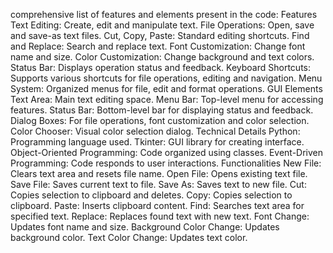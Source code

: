 comprehensive list of features and elements present in the code:
Features
Text Editing: Create, edit and manipulate text.
File Operations: Open, save and save-as text files.
Cut, Copy, Paste: Standard editing shortcuts.
Find and Replace: Search and replace text.
Font Customization: Change font name and size.
Color Customization: Change background and text colors.
Status Bar: Displays operation status and feedback.
Keyboard Shortcuts: Supports various shortcuts for file operations, editing and navigation.
Menu System: Organized menus for file, edit and format operations.
GUI Elements
Text Area: Main text editing space.
Menu Bar: Top-level menu for accessing features.
Status Bar: Bottom-level bar for displaying status and feedback.
Dialog Boxes: For file operations, font customization and color selection.
Color Chooser: Visual color selection dialog.
Technical Details
Python: Programming language used.
Tkinter: GUI library for creating interface.
Object-Oriented Programming: Code organized using classes.
Event-Driven Programming: Code responds to user interactions.
Functionalities
New File: Clears text area and resets file name.
Open File: Opens existing text file.
Save File: Saves current text to file.
Save As: Saves text to new file.
Cut: Copies selection to clipboard and deletes.
Copy: Copies selection to clipboard.
Paste: Inserts clipboard content.
Find: Searches text area for specified text.
Replace: Replaces found text with new text.
Font Change: Updates font name and size.
Background Color Change: Updates background color.
Text Color Change: Updates text color.

